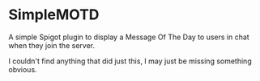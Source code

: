 # SimpleMOTD

A simple Spigot plugin to display a Message Of The Day to users in chat when they join the server.

I couldn't find anything that did just this, I may just be missing something obvious.
